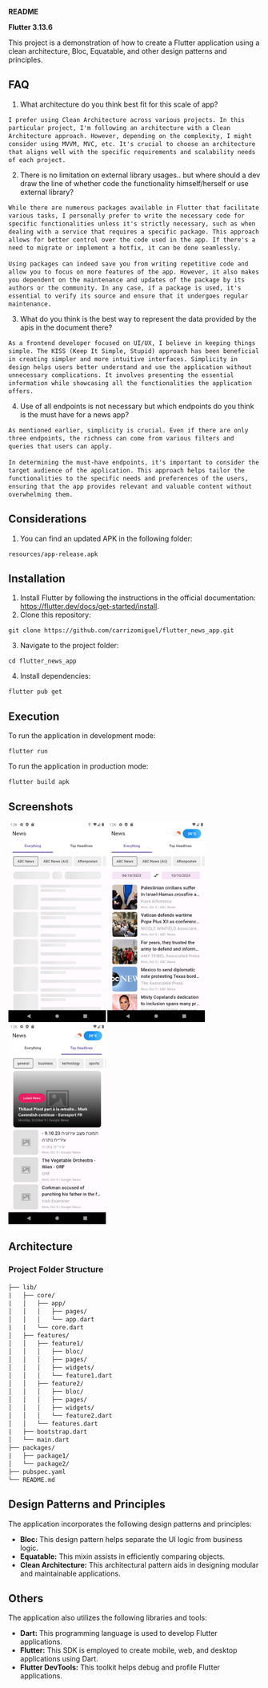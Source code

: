 **README**

**Flutter 3.13.6**

This project is a demonstration of how to create a Flutter application using a clean architecture, Bloc, Equatable, and other design patterns and principles.

## FAQ

1. What architecture do you think best fit for this scale of app?

```
I prefer using Clean Architecture across various projects. In this particular project, I'm following an architecture with a Clean Architecture approach. However, depending on the complexity, I might consider using MVVM, MVC, etc. It's crucial to choose an architecture that aligns well with the specific requirements and scalability needs of each project.
```

2. There is no limitation on external library usages.. but where should a dev draw the line of whether code the functionality himself/herself or use external library?

```
While there are numerous packages available in Flutter that facilitate various tasks, I personally prefer to write the necessary code for specific functionalities unless it's strictly necessary, such as when dealing with a service that requires a specific package. This approach allows for better control over the code used in the app. If there's a need to migrate or implement a hotfix, it can be done seamlessly.

Using packages can indeed save you from writing repetitive code and allow you to focus on more features of the app. However, it also makes you dependent on the maintenance and updates of the package by its authors or the community. In any case, if a package is used, it's essential to verify its source and ensure that it undergoes regular maintenance.
```

3. What do you think is the best way to represent the data provided by the apis in the document there?

```
As a frontend developer focused on UI/UX, I believe in keeping things simple. The KISS (Keep It Simple, Stupid) approach has been beneficial in creating simpler and more intuitive interfaces. Simplicity in design helps users better understand and use the application without unnecessary complications. It involves presenting the essential information while showcasing all the functionalities the application offers.
```

4. Use of all endpoints is not necessary but which endpoints do you think is the must have for a news app?

```
As mentioned earlier, simplicity is crucial. Even if there are only three endpoints, the richness can come from various filters and queries that users can apply.

In determining the must-have endpoints, it's important to consider the target audience of the application. This approach helps tailor the functionalities to the specific needs and preferences of the users, ensuring that the app provides relevant and valuable content without overwhelming them.
```

## Considerations

1. You can find an updated APK in the following folder:

```
resources/app-release.apk
```

## Installation

1. Install Flutter by following the instructions in the official documentation: https://flutter.dev/docs/get-started/install.
2. Clone this repository:

```
git clone https://github.com/carrizomiguel/flutter_news_app.git
```

3. Navigate to the project folder:

```
cd flutter_news_app
```

4. Install dependencies:

```
flutter pub get
```

## Execution

To run the application in development mode:

```
flutter run
```

To run the application in production mode:

```
flutter build apk
```

## Screenshots

<img src="screenshots/loading.png" height="400"/> <img src="screenshots/everything.png" height="400"/> <img src="screenshots/headlines.png" height="400"/>

## Architecture

### Project Folder Structure
```
├── lib/
|   ├── core/
|   │   ├── app/
│   │   │   ├── pages/
│   │   │   └── app.dart
|   |   └── core.dart
│   ├── features/
│   │   ├── feature1/
│   │   │   ├── bloc/
│   │   │   ├── pages/
│   │   │   ├── widgets/
│   │   │   └── feature1.dart
│   │   ├── feature2/
│   │   │   ├── bloc/
│   │   │   ├── pages/
│   │   │   ├── widgets/
│   │   │   └── feature2.dart
│   │   └── features.dart
|   ├── bootstrap.dart
│   └── main.dart
├── packages/
|   ├── package1/
│   └── package2/
├── pubspec.yaml
└── README.md
```

## Design Patterns and Principles

The application incorporates the following design patterns and principles:

* **Bloc:** This design pattern helps separate the UI logic from business logic.
* **Equatable:** This mixin assists in efficiently comparing objects.
* **Clean Architecture:** This architectural pattern aids in designing modular and maintainable applications.

## Others

The application also utilizes the following libraries and tools:

* **Dart:** This programming language is used to develop Flutter applications.
* **Flutter:** This SDK is employed to create mobile, web, and desktop applications using Dart.
* **Flutter DevTools:** This toolkit helps debug and profile Flutter applications.